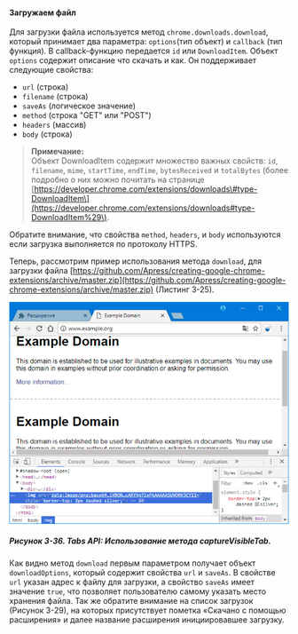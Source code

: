 #### Загружаем файл

Для загрузки файла используется метод `chrome.downloads.download`, который принимает два параметра: `options`\(тип объект\) и `callback` \(тип функция\). В callback-функцию передается `id` или `DownloadItem`. Объект `options` содержит описание что скачать и как. Он поддерживает следующие свойства:

* `url` \(строка\)
* `filename` \(строка\)
* `saveAs` \(логическое значение\)
* `method` \(строка "GET" или "POST"\)
* `headers` \(массив\)
* `body` \(строка\)

> **Примечание:**  
> Объект DownloadItem содержит множество важных свойств: `id`, `filename`, `mime`, `startTime`, `endTime`, `bytesReceived` и `totalBytes` \(более подробно о них можно почитать на странице [https://developer.chrome.com/extensions/downloads\#type-DownloadItem\](https://developer.chrome.com/extensions/downloads#type-DownloadItem%29\).

Обратите внимание, что свойства `method`, `headers`, и `body` используются если загрузка выполняется по протоколу HTTPS.

Теперь, рассмотрим пример использования метода `download`, для загрузки файла [https://github.com/Apress/creating-google-chrome-extensions/archive/master.zip](https://github.com/Apress/creating-google-chrome-extensions/archive/master.zip) \(Листинг 3-25\).

![Рисунок 3-36. Tabs API: Использование метода captureVisibleTab](/assets/figure-3-36.png)

##### Рисунок 3-36. _Tabs API: Использование метода captureVisibleTab._

Как видно метод `download` первым параметром получает объект `downloadOptions`, который содержит свойства `url` и `saveAs`. В свойстве `url` указан адрес к файлу для загрузки, а свойство `saveAs` имеет значение `true`, что позволяет пользователю самому указать место хранения файла. Так же обратите внимание на список загрузок \(Рисунок 3-29\), на которых присутствует пометка «Скачано с помощью расширения» и далее название расширения инициировавшее загрузку.



